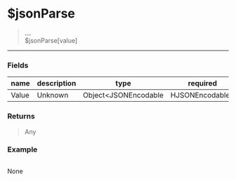 # **$jsonParse**
> **...** <br/>
> $jsonParse[value]
- - -

### Fields
| name | description | type | required |
|------|-------------|------|----------|
| Value | Unknown | Object&lt;JSONEncodable | HJSONEncodable&gt; | True |

### Returns
> Any

### Example
> ```php
None
```
